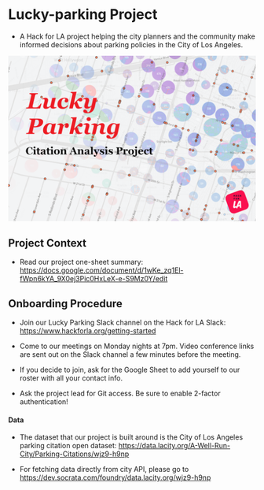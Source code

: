 # Lucky-parking Project

- A Hack for LA project helping the city planners and the community make informed decisions about parking policies in the City of Los Angeles.

![logo](assets/Lucky_parking7.png)
## Project Context

- Read our project one-sheet summary: https://docs.google.com/document/d/1wKe_zq1El-fWpn6kYA_9X0ej3Pic0HxLeX-e-S9Mz0Y/edit

## Onboarding Procedure

- Join our Lucky Parking Slack channel on the Hack for LA Slack: https://www.hackforla.org/getting-started

- Come to our meetings on Monday nights at 7pm. Video conference links are sent out on the Slack channel a few minutes before the meeting.

- If you decide to join, ask for the Google Sheet to add yourself to our roster with all your contact info.

- Ask the project lead for Git access. Be sure to enable 2-factor authentication!


#### Data

- The dataset that our project is built around is the City of Los Angeles parking citation open dataset: https://data.lacity.org/A-Well-Run-City/Parking-Citations/wjz9-h9np

- For fetching data directly from city API, please go to https://dev.socrata.com/foundry/data.lacity.org/wjz9-h9np
